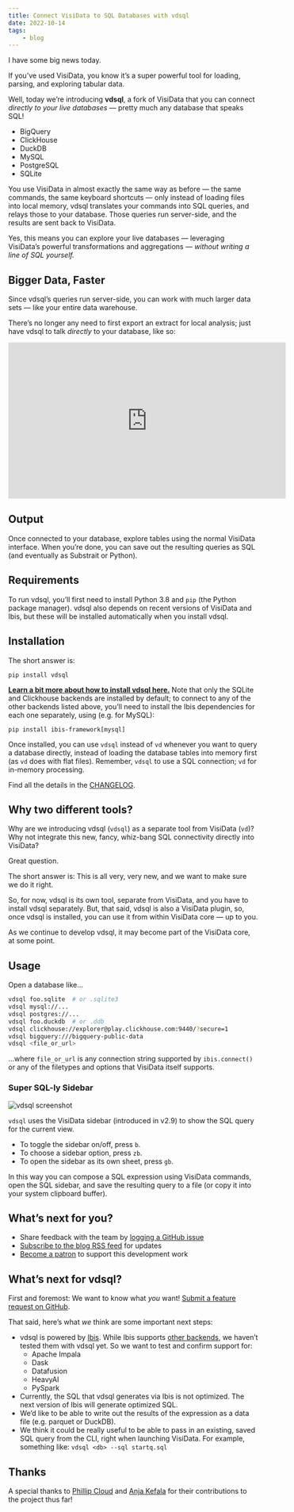```yaml
---
title: Connect VisiData to SQL Databases with vdsql
date: 2022-10-14
tags:
    - blog
---
```


I have some big news today.

If you’ve used VisiData, you know it’s a super powerful tool for loading, parsing, and exploring tabular data.

Well, today we’re introducing **vdsql**, a fork of VisiData that you can connect *directly to your live databases* — pretty much any database that speaks SQL!

- BigQuery
- ClickHouse
- DuckDB
- MySQL
- PostgreSQL
- SQLite

You use VisiData in almost exactly the same way as before — the same commands, the same keyboard shortcuts — only instead of loading files into local memory, vdsql translates your commands into SQL queries, and relays those to your database. Those queries run server-side, and the results are sent back to VisiData.

Yes, this means you can explore your live databases — leveraging VisiData’s powerful transformations and aggregations — *without writing a line of SQL yourself.*

## Bigger Data, Faster

Since vdsql’s queries run server-side, you can work with much larger data sets — like your entire data warehouse.

There’s no longer any need to first export an extract for local analysis; just have vdsql to talk *directly* to your database, like so:

<iframe width="560" height="315" src="https://www.youtube.com/embed/y3voGFX359I" title="YouTube video player" frameborder="0" allow="accelerometer; autoplay; clipboard-write; encrypted-media; gyroscope; picture-in-picture" allowfullscreen></iframe>

## Output

Once connected to your database, explore tables using the normal VisiData interface. When you’re done, you can save out the resulting queries as SQL (and eventually as Substrait or Python).

## Requirements

To run vdsql, you’ll first need to install Python 3.8 and `pip` (the Python package manager).  vdsql also depends on recent versions of VisiData and Ibis, but these will be installed automatically when you install vdsql.

## Installation

The short answer is:

`pip install vdsql`

**[Learn a bit more about how to install vdsql here.](https://github.com/visidata/vdsql/blob/develop/README.md#install-latest-release)** Note that only the SQLite and Clickhouse backends are installed by default; to connect to any of the other backends listed above, you’ll need to install the Ibis dependencies for each one separately, using (e.g. for MySQL):

`pip install ibis-framework[mysql]`

Once installed, you can use `vdsql` instead of `vd` whenever you want to query a database directly, instead of loading the database tables into memory first (as `vd` does with flat files).  Remember, `vdsql` to use a SQL connection; `vd` for in-memory processing.

Find all the details in the [CHANGELOG](https://github.com/visidata/vdsql/blob/develop/CHANGELOG.md).

## Why two different tools?

Why are we introducing vdsql (`vdsql`) as a separate tool from VisiData (`vd`)? Why not integrate this new, fancy, whiz-bang SQL connectivity directly into VisiData?

Great question.

The short answer is: This is all very, very new, and we want to make sure we do it right.

So, for now, vdsql is its own tool, separate from VisiData, and you have to install vdsql separately. But, that said, vdsql is also a VisiData plugin, so, once vdsql is installed, you can use it from within VisiData core — up to you.

As we continue to develop vdsql, it may become part of the VisiData core, at some point.

## Usage

Open a database like…

```bash
vdsql foo.sqlite  # or .sqlite3
vdsql mysql://...
vdsql postgres://...
vdsql foo.duckdb  # or .ddb
vdsql clickhouse://explorer@play.clickhouse.com:9440/?secure=1
vdsql bigquery:///bigquery-public-data
vdsql <file_or_url>
```

…where `file_or_url` is any connection string supported by `ibis.connect()` or any of the filetypes and options that VisiData itself supports.

### Super SQL-ly Sidebar

![vdsql screenshot](/blog/assets/2022-vdsql-screenshot.png)

`vdsql` uses the VisiData sidebar (introduced in v2.9) to show the SQL query for the current view.

- To toggle the sidebar on/off, press `b`.
- To choose a sidebar option, press `zb`.
- To open the sidebar as its own sheet, press `gb`.

In this way you can compose a SQL expression using VisiData commands, open the SQL sidebar, and save the resulting query to a file (or copy it into your system clipboard buffer).

## What’s next for you?

- Share feedback with the team by [logging a GitHub issue](https://github.com/visidata/vdsql/issues)
- [Subscribe to the blog RSS feed](https://www.visidata.org/feed.xml) for updates
- [Become a patron](https://www.patreon.com/bePatron?u=13873753) to support this development work

## What’s next for vdsql?

First and foremost: We want to know what *you* want! [Submit a feature request on GitHub](https://github.com/visidata/vdsql/issues).

That said, here’s what *we* think are some important next steps:

- vdsql is powered by [Ibis](https://ibis-project.org/). While Ibis supports [other backends](https://ibis-project.org/docs/3.1.0/backends/), we haven’t tested them with vdsql yet. So we want to test and confirm support for:
    - Apache Impala
    - Dask
    - Datafusion
    - HeavyAI
    - PySpark
- Currently, the SQL that vdsql generates via Ibis is not optimized. The next version of Ibis will generate optimized SQL.
- We’d like to be able to write out the results of the expression as a data file (e.g. parquet or DuckDB).
- We think it could be really useful to be able to pass in an existing, saved SQL query from the CLI, right when launching VisiData. For example, something like: `vdsql <db> --sql startq.sql`

## Thanks

A special thanks to [Phillip Cloud](https://github.com/cpcloud) and [Anja Kefala](https://github.com/anjakefala) for their contributions to the project thus far!


